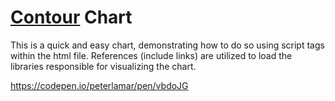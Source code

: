 # [Contour](http://forio.com/contour/get_contour.html) Chart

This is a quick and easy chart, demonstrating how to do so using script tags
within the html file. References (include links) are utilized to load
the libraries responsible for visualizing the chart.


https://codepen.io/peterlamar/pen/vbdoJG
